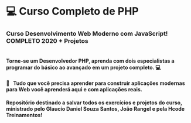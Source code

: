 # :computer: Curso Completo de PHP 
### Curso Desenvolvimento Web Moderno com JavaScript! COMPLETO 2020 + Projetos
<img width="auto" src="">

#### Torne-se um Desenvolvedor PHP, aprenda com dois especialistas a programar do básico ao avançado em um projeto completo. :computer:

#### :purple_heart: &nbsp; Tudo que você precisa aprender para construir aplicações modernas para Web você aprenderá aqui e com aplicações reais.
#### Repositório destinado a salvar todos os exercícios e projetos do curso, ministrado pelo Glaucio Daniel Souza Santos, João Rangel e pela Hcode Treinamentos!

<img width="auto" src="">
